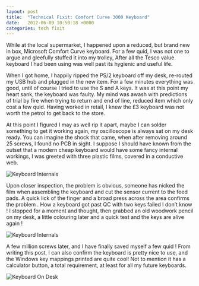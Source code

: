 ```yaml
---
layout: post
title:  "Technical Fixit: Comfort Curve 3000 Keyboard"
date:   2012-06-09 10:50:18 +0000
categories: tech fixit
---
```


While at the local supermarket, I happened upon a reduced, but brand new in box, Microsoft Comfort Curve keyboard. For a few quid, I was not one to argue and gleefully stuffed it into my trolley, After all the Tesco value keyboard I had been using  was well past its hygienic and useful life.

When I got home, I happily ripped the PS/2 keyboard off my desk, re-routed my USB hub and plugged in the new item. For a few minutes everything was good, until of course I tried to use the S and A keys. It was at this point my heart sank, the keyboard was faulty. My mind was awash with predictions of trial by fire when trying to return and end of line, reduced item which only cost a few quid. Having worked in retail, I knew the £3 keyboard was not worth the petrol to get back to the store.

At this point I figured I may as well rip it apart, maybe I can solder something to get it working again, my oscilloscope is always sat on my desk ready. You can imagine the shock that came, when after removing around 25 screws, I found no PCB in sight. I suppose I should have known from the outset that a modern cheap keyboard would have some fancy internal workings, I was greeted with three plastic films, covered in a conductive web.


![Keyboard Internals](https://spafrost.me/img/curve3000-1.jpg)

Upon closer inspection, the problem is obvious, someone has nicked the film when assembling the keyboard and cut the sensor current to the feed pads. A quick lick of the finger and a broad press across the area confirms the problem . How a keyboard got past QC with two keys failed I don’t know ! I stopped for a moment and thought, then grabbed an old woodwork pencil on my desk, a little colouring later and a quick test and the keys are alive again !

![Keyboard Internals](https://spafrost.me/img/curve3000-2.jpg)

A few million screws later, and I have finally saved myself a few quid ! From writing this post, I can also confirm the keyboard is pretty nice to use, and the Windows key mappings printed are quite cool! Not to mention it has a calculator button, a total requirement, at least for all my future keyboards.

![Keyboard On Desk](https://spafrost.me/img/curve3000-3.jpg)

